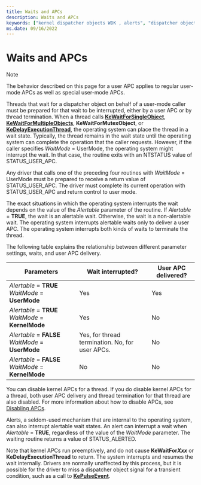 ```yaml
---
title: Waits and APCs
description: Waits and APCs
keywords: ["kernel dispatcher objects WDK , alerts", "dispatcher objects WDK kernel , alerts", "APCs WDK kernel", "alerts WDK kernel", "kernel dispatcher objects WDK , APCs", "dispatcher objects WDK kernel , APCs", "Alertable parameter", "WaitMode parameter", "kernel dispatcher objects WDK , waiting for", "dispatcher objects WDK kernel , waiting for"]
ms.date: 09/16/2022
---
```


# Waits and APCs

> [!NOTE]
> The behavior described on this page for a user APC applies to regular user-mode APCs as well as special user-mode APCs.

Threads that wait for a dispatcher object on behalf of a user-mode caller must be prepared for that wait to be interrupted, either by a user APC or by thread termination. When a thread calls [**KeWaitForSingleObject**](/windows-hardware/drivers/ddi/wdm/nf-wdm-kewaitforsingleobject), [**KeWaitForMultipleObjects**](/windows-hardware/drivers/ddi/wdm/nf-wdm-kewaitformultipleobjects), **KeWaitForMutexObject**, or [**KeDelayExecutionThread**](/windows-hardware/drivers/ddi/wdm/nf-wdm-kedelayexecutionthread), the operating system can place the thread in a wait state. Typically, the thread remains in the wait state until the operating system can complete the operation that the caller requests. However, if the caller specifies *WaitMode* = UserMode, the operating system might interrupt the wait. In that case, the routine exits with an NTSTATUS value of STATUS\_USER\_APC.

Any driver that calls one of the preceding four routines with *WaitMode* = UserMode must be prepared to receive a return value of STATUS\_USER\_APC. The driver must complete its current operation with STATUS\_USER\_APC and return control to user mode.

The exact situations in which the operating system interrupts the wait depends on the value of the *Alertable* parameter of the routine. If *Alertable* = **TRUE**, the wait is an alertable wait. Otherwise, the wait is a non-alertable wait. The operating system interrupts alertable waits only to deliver a user APC. The operating system interrupts both kinds of waits to terminate the thread.

The following table explains the relationship between different parameter settings, waits, and user APC delivery.

| Parameters | Wait interrupted? | User APC delivered? |
|--|--|--|
| *Alertable* = **TRUE** *WaitMode* = **UserMode** | Yes | Yes |
| *Alertable* = **TRUE** *WaitMode* = **KernelMode** | Yes | No |
| *Alertable* = **FALSE** *WaitMode* = **UserMode** | Yes, for thread termination. No, for user APCs. | No |
| *Alertable* = **FALSE** *WaitMode* = **KernelMode** | No | No |

You can disable kernel APCs for a thread. If you do disable kernel APCs for a thread, both user APC delivery and thread termination for that thread are also disabled. For more information about how to disable APCs, see [Disabling APCs](disabling-apcs.md).

Alerts, a seldom-used mechanism that are internal to the operating system, can also interrupt alertable wait states. An alert can interrupt a wait when *Alertable* = **TRUE**, regardless of the value of the *WaitMode* parameter. The waiting routine returns a value of STATUS\_ALERTED.

Note that kernel APCs run preemptively, and do not cause **KeWaitFor*Xxx*** or **KeDelayExecutionThread** to return. The system interrupts and resumes the wait internally. Drivers are normally unaffected by this process, but it is possible for the driver to miss a dispatcher object signal for a transient condition, such as a call to [**KePulseEvent**](/windows-hardware/drivers/ddi/ntddk/nf-ntddk-kepulseevent).
